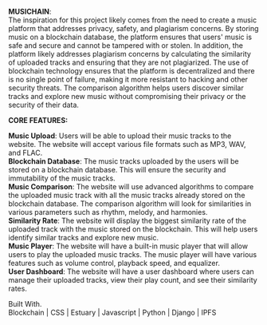 **MUSICHAIN**:     
The inspiration for this project likely comes from the need to create a music platform that addresses privacy, safety, and plagiarism concerns. By storing music on a blockchain database, the platform ensures that users' music is safe and secure and cannot be tampered with or stolen. In addition, the platform likely addresses plagiarism concerns by calculating the similarity of uploaded tracks and ensuring that they are not plagiarized. The use of blockchain technology ensures that the platform is decentralized and there is no single point of failure, making it more resistant to hacking and other security threats. The comparison algorithm helps users discover similar tracks and explore new music without compromising their privacy or the security of their data.

**CORE FEATURES:**   

**Music Upload**: Users will be able to upload their music tracks to the website. The website will accept various file formats such as MP3, WAV, and FLAC.   
**Blockchain Database**: The music tracks uploaded by the users will be stored on a blockchain database. This will ensure the security and immutability of the music tracks.   
**Music Comparison**: The website will use advanced algorithms to compare the uploaded music track with all the music tracks already stored on the blockchain database. The comparison algorithm will look for similarities in various parameters such as rhythm, melody, and harmonies.    
**Similarity Rate**: The website will display the biggest similarity rate of the uploaded track with the music stored on the blockchain. This will help users identify similar tracks and explore new music.    
**Music Player**: The website will have a built-in music player that will allow users to play the uploaded music tracks. The music player will have various features such as volume control, playback speed, and equalizer.    
**User Dashboard**: The website will have a user dashboard where users can manage their uploaded tracks, view their play count, and see their similarity rates.  

Built With.  
Blockchain | 
CSS |
Estuary |
Javascript |
Python | Django | IPFS 
